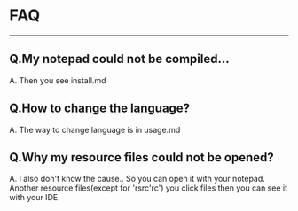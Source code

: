 # FAQ
***
## Q.My notepad could not be compiled...  
A. Then you see install.md  
## Q.How to change the language?  
A. The way to change language is in usage.md  
## Q.Why my resource files could not be opened?  
A. I also don't know the cause.. So you can open it with your notepad.  
  Another resource files(except for 'rsrc'rc') you click files then you can see it with your IDE. 
